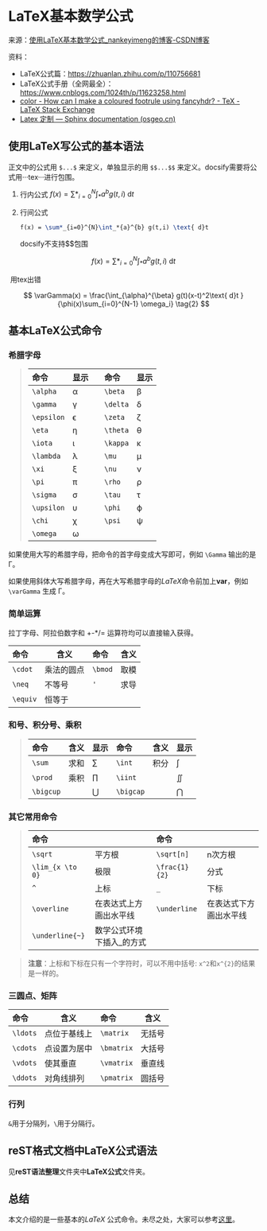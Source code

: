 # LaTeX基本数学公式

来源：[使用LaTeX基本数学公式_nankeyimeng的博客-CSDN博客](https://blog.csdn.net/qq_32126633/article/details/78725235)

资料：

* LaTeX公式篇：https://zhuanlan.zhihu.com/p/110756681
* LaTeX公式手册（全网最全）：https://www.cnblogs.com/1024th/p/11623258.html
* [color - How can I make a coloured footrule using fancyhdr? - TeX - LaTeX Stack Exchange](https://tex.stackexchange.com/questions/461675/how-can-i-make-a-coloured-footrule-using-fancyhdr)
* [Latex 定制 — Sphinx documentation (osgeo.cn)](https://www.osgeo.cn/sphinx/latex.html)

## 使用LaTeX写公式的基本语法

正文中的公式用 `$...$` 来定义，单独显示的用 `$$...$$` 来定义。docsify需要将公式用···tex···进行包围。

1. 行内公式       $f(x) = \sum*_{i=0}^{N}\int_*{a}^{b} g(t,i) \text{ d}t$

2. 行间公式

   ```tex
   f(x) = \sum*_{i=0}^{N}\int_*{a}^{b} g(t,i) \text{ d}t
   ```
   
   docsify不支持$$包围

$$
f(x) = \sum*_{i=0}^{N}\int_*{a}^{b} g(t,i) \text{ d}t
$$



​		用tex出错

$$
\varGamma(x) = \frac{\int_{\alpha}^{\beta} g(t)(x-t)^2\text{ d}t }{\phi(x)\sum_{i=0}^{N-1} \omega_i} \tag{2}
$$



## 基本LaTeX公式命令

### 希腊字母

> | 命令       | 显示 |      | 命令     | 显示 |
> | :--------- | :--- | :--- | :------- | :--- |
> | `\alpha`   | α    |      | `\beta`  | β    |
> | `\gamma`   | γ    |      | `\delta` | δ    |
> | `\epsilon` | ϵ    |      | `\zeta`  | ζ    |
> | `\eta`     | η    |      | `\theta` | θ    |
> | `\iota`    | ι    |      | `\kappa` | κ    |
> | `\lambda`  | λ    |      | `\mu`    | μ    |
> | `\xi`      | ξ    |      | `\nu`    | ν    |
> | `\pi`      | π    |      | `\rho`   | ρ    |
> | `\sigma`   | σ    |      | `\tau`   | τ    |
> | `\upsilon` | υ    |      | `\phi`   | ϕ    |
> | `\chi`     | χ    |      | `\psi`   | ψ    |
> | `\omega`   | ω    |      |          |      |

如果使用大写的希腊字母，把命令的首字母变成大写即可，例如 `\Gamma` 输出的是 Γ。

如果使用斜体大写希腊字母，再在大写希腊字母的*LaTeX*命令前加上**var**，例如`\varGamma` 生成 Γ。

### 简单运算

拉丁字母、阿拉伯数字和 +-*/= 运算符均可以直接输入获得。

| 命令     | 含义       | 命令    | 含义 |
| :------- | ---------- | :------ | ---- |
| `\cdot`  | 乘法的圆点 | `\bmod` | 取模 |
| `\neq`   | 不等号     | `'`     | 求导 |
| `\equiv` | 恒等于     |         |      |

### 和号、积分号、乘积

> | 命令      | 含义 | 显示 | 命令      | 含义 | 显示 |
> | :-------- | ---- | :--- | :-------- | ---- | :--- |
> | `\sum`    | 求和 | ∑    | `\int`    | 积分 | ∫    |
> | `\prod`   | 乘积 | ∏    | `\iint`   |      | ∬    |
> | `\bigcup` |      | ⋃    | `\bigcap` |      | ⋂    |



### 其它常用命令

> | 命令             |                           | 命令          |                        |
> | :--------------- | ------------------------- | :------------ | ---------------------- |
> | `\sqrt`          | 平方根                    | `\sqrt[n]`    | n次方根                |
> | `\lim_{x \to 0}` | 极限                      | `\frac{1}{2}` | 分式                   |
> | `^`              | 上标                      | `_`           | 下标                   |
> | `\overline`      | 在表达式上方画出水平线    | `\underline`  | 在表达式下方画出水平线 |
> | `\underline{~}`  | 数学公式环境下插入_的方式 |               |                        |

 

> **注意**：上标和下标在只有一个字符时，可以不用中括号: `x^2`和`x^{2}`的结果是一样的。

### 三圆点、矩阵

| 命令     | 含义         | 命令       | 含义   |
| :------- | ------------ | :--------- | ------ |
| `\ldots` | 点位于基线上 | `\matrix`  | 无括号 |
| `\cdots` | 点设置为居中 | `\bmatrix` | 大括号 |
| `\vdots` | 使其垂直     | `\vmatrix` | 垂直线 |
| `\ddots` | 对角线排列   | `\pmatrix` | 圆括号 |

### 行列

`&`用于分隔列，`\`用于分隔行。



## reST格式文档中LaTeX公式语法

见**reST语法整理**文件夹中**LaTeX公式**文件夹。

## 总结

本文介绍的是一些基本的*LaTeX* 公式命令。未尽之处，大家可以参考[这里](http://meta.math.stackexchange.com/questions/5020/mathjax-basic-tutorial-and-quick-reference)。